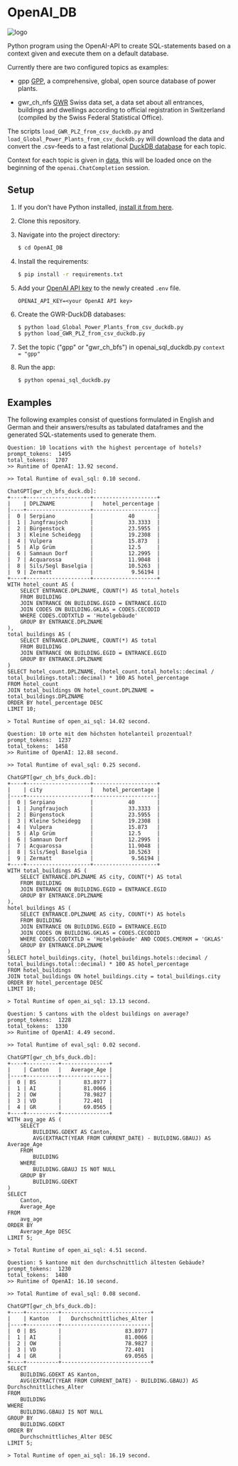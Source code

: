# OpenAI_DB

![logo](data/logo.jpg)

Python program using the OpenAI-API to create SQL-statements based on a context given and execute them on a default database.

Currently there are two configured topics as examples:

* gpp
  [GPP](https://datasets.wri.org/dataset/globalpowerplantdatabase), a comprehensive, global, open source database of power plants.

* gwr_ch_nfs
   [GWR](https://www.housing-stat.ch/de/madd/public.html) Swiss data set, a data set about all entrances, buildings and dwellings according to official registration in Switzerland (compiled by the Swiss Federal Statistical Office).

The scripts ``load_GWR_PLZ_from_csv_duckdb.py`` and ``load_Global_Power_Plants_from_csv_duckdb.py`` will download the data and convert the .csv-feeds to a fast relational [DuckDB database](https://duckdb.org/) for each topic.

Context for each topic is given in [data](https://github.com/schiffma/OpenAI_DB/blob/main/data), this will be loaded once on the beginning of the ```openai.ChatCompletion``` session.

## Setup

1. If you don’t have Python installed, [install it from here](https://www.python.org/downloads/).

2. Clone this repository.

3. Navigate into the project directory:

   ```bash
   $ cd OpenAI_DB
   ```

4. Install the requirements:

   ```bash
   $ pip install -r requirements.txt
   ```

5. Add your [OpenAI API key](https://platform.openai.com/account/api-keys) to the newly created `.env` file.

   ```
   OPENAI_API_KEY=<your OpenAI API key>
   ```

6. Create the GWR-DuckDB databases:

   ```bash
   $ python load_Global_Power_Plants_from_csv_duckdb.py
   $ python load_GWR_PLZ_from_csv_duckdb.py
   ```
7. Set the topic ("gpp" or "gwr_ch_bfs") in openai_sql_duckdb.py
    `` context = "gpp" ``
   
8. Run the app:

   ```bash
   $ python openai_sql_duckdb.py
   ```
   
## Examples

The following examples consist of questions formulated in English and German and their answers/results as tabulated dataframes and the generated SQL-statements 
used to generate them.

```
Question: 10 locations with the highest percentage of hotels?
prompt_tokens:  1495
total_tokens:  1707
>> Runtime of OpenAI: 13.92 second.

>> Total Runtime of eval_sql: 0.10 second.

ChatGPT[gwr_ch_bfs_duck.db]: 
+----+--------------------+--------------------+
|    | DPLZNAME           |   hotel_percentage |
|----+--------------------+--------------------|
|  0 | Serpiano           |           40       |
|  1 | Jungfraujoch       |           33.3333  |
|  2 | Bürgenstock        |           23.5955  |
|  3 | Kleine Scheidegg   |           19.2308  |
|  4 | Vulpera            |           15.873   |
|  5 | Alp Grüm           |           12.5     |
|  6 | Samnaun Dorf       |           12.2995  |
|  7 | Acquarossa         |           11.9048  |
|  8 | Sils/Segl Baselgia |           10.5263  |
|  9 | Zermatt            |            9.56194 |
+----+--------------------+--------------------+
WITH hotel_count AS (
    SELECT ENTRANCE.DPLZNAME, COUNT(*) AS total_hotels
    FROM BUILDING
    JOIN ENTRANCE ON BUILDING.EGID = ENTRANCE.EGID
    JOIN CODES ON BUILDING.GKLAS = CODES.CECODID
    WHERE CODES.CODTXTLD = 'Hotelgebäude'
    GROUP BY ENTRANCE.DPLZNAME
),
total_buildings AS (
    SELECT ENTRANCE.DPLZNAME, COUNT(*) AS total
    FROM BUILDING
    JOIN ENTRANCE ON BUILDING.EGID = ENTRANCE.EGID
    GROUP BY ENTRANCE.DPLZNAME
)
SELECT hotel_count.DPLZNAME, (hotel_count.total_hotels::decimal / total_buildings.total::decimal) * 100 AS hotel_percentage
FROM hotel_count
JOIN total_buildings ON hotel_count.DPLZNAME = total_buildings.DPLZNAME
ORDER BY hotel_percentage DESC
LIMIT 10;

> Total Runtime of open_ai_sql: 14.02 second.

Question: 10 orte mit dem höchsten hotelanteil prozentual?
prompt_tokens:  1237
total_tokens:  1458
>> Runtime of OpenAI: 12.88 second.

>> Total Runtime of eval_sql: 0.25 second.

ChatGPT[gwr_ch_bfs_duck.db]: 
+----+--------------------+--------------------+
|    | city               |   hotel_percentage |
|----+--------------------+--------------------|
|  0 | Serpiano           |           40       |
|  1 | Jungfraujoch       |           33.3333  |
|  2 | Bürgenstock        |           23.5955  |
|  3 | Kleine Scheidegg   |           19.2308  |
|  4 | Vulpera            |           15.873   |
|  5 | Alp Grüm           |           12.5     |
|  6 | Samnaun Dorf       |           12.2995  |
|  7 | Acquarossa         |           11.9048  |
|  8 | Sils/Segl Baselgia |           10.5263  |
|  9 | Zermatt            |            9.56194 |
+----+--------------------+--------------------+
WITH total_buildings AS (
    SELECT ENTRANCE.DPLZNAME AS city, COUNT(*) AS total
    FROM BUILDING
    JOIN ENTRANCE ON BUILDING.EGID = ENTRANCE.EGID
    GROUP BY ENTRANCE.DPLZNAME
),
hotel_buildings AS (
    SELECT ENTRANCE.DPLZNAME AS city, COUNT(*) AS hotels
    FROM BUILDING
    JOIN ENTRANCE ON BUILDING.EGID = ENTRANCE.EGID
    JOIN CODES ON BUILDING.GKLAS = CODES.CECODID
    WHERE CODES.CODTXTLD = 'Hotelgebäude' AND CODES.CMERKM = 'GKLAS'
    GROUP BY ENTRANCE.DPLZNAME
)
SELECT hotel_buildings.city, (hotel_buildings.hotels::decimal / total_buildings.total::decimal) * 100 AS hotel_percentage
FROM hotel_buildings
JOIN total_buildings ON hotel_buildings.city = total_buildings.city
ORDER BY hotel_percentage DESC
LIMIT 10;

> Total Runtime of open_ai_sql: 13.13 second.

Question: 5 cantons with the oldest buildings on average?
prompt_tokens:  1228
total_tokens:  1330
>> Runtime of OpenAI: 4.49 second.

>> Total Runtime of eval_sql: 0.02 second.

ChatGPT[gwr_ch_bfs_duck.db]: 
+----+----------+---------------+
|    | Canton   |   Average_Age |
|----+----------+---------------|
|  0 | BS       |       83.8977 |
|  1 | AI       |       81.0066 |
|  2 | OW       |       78.9827 |
|  3 | VD       |       72.401  |
|  4 | GR       |       69.0565 |
+----+----------+---------------+
WITH avg_age AS (
    SELECT 
        BUILDING.GDEKT AS Canton,
        AVG(EXTRACT(YEAR FROM CURRENT_DATE) - BUILDING.GBAUJ) AS Average_Age
    FROM 
        BUILDING
    WHERE 
        BUILDING.GBAUJ IS NOT NULL
    GROUP BY 
        BUILDING.GDEKT
)
SELECT 
    Canton,
    Average_Age
FROM 
    avg_age
ORDER BY 
    Average_Age DESC
LIMIT 5;

> Total Runtime of open_ai_sql: 4.51 second.

Question: 5 kantone mit den durchschnittlich ältesten Gebäude?
prompt_tokens:  1230
total_tokens:  1480
>> Runtime of OpenAI: 16.10 second.

>> Total Runtime of eval_sql: 0.08 second.

ChatGPT[gwr_ch_bfs_duck.db]: 
+----+----------+----------------------------+
|    | Kanton   |   Durchschnittliches_Alter |
|----+----------+----------------------------|
|  0 | BS       |                    83.8977 |
|  1 | AI       |                    81.0066 |
|  2 | OW       |                    78.9827 |
|  3 | VD       |                    72.401  |
|  4 | GR       |                    69.0565 |
+----+----------+----------------------------+
SELECT 
    BUILDING.GDEKT AS Kanton, 
    AVG(EXTRACT(YEAR FROM CURRENT_DATE) - BUILDING.GBAUJ) AS Durchschnittliches_Alter
FROM 
    BUILDING
WHERE 
    BUILDING.GBAUJ IS NOT NULL
GROUP BY 
    BUILDING.GDEKT
ORDER BY 
    Durchschnittliches_Alter DESC
LIMIT 5;

> Total Runtime of open_ai_sql: 16.19 second.

```
